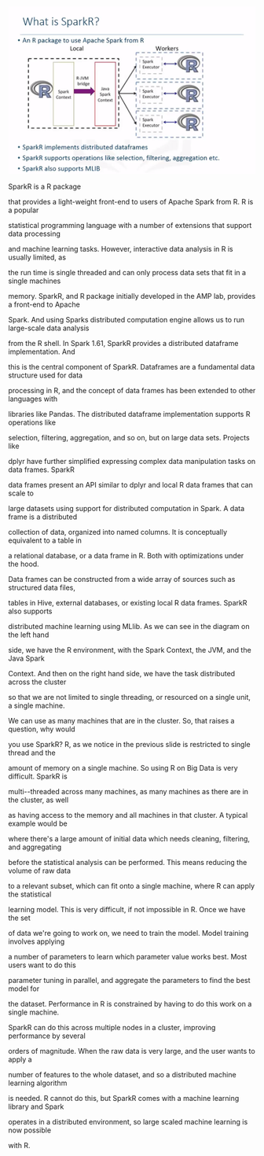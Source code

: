 ![](/assets/sr1.png)



 SparkR is a R package

that provides a light-weight front-end to users of Apache Spark from R. R is a popular

statistical programming language with a number of extensions that support data processing

and machine learning tasks. However, interactive data analysis in R is usually limited, as

the run time is single threaded and can only process data sets that fit in a single machines

memory. SparkR, and R package initially developed in the AMP lab, provides a front-end to Apache

Spark. And using Sparks distributed computation engine allows us to run large-scale data analysis

from the R shell. In Spark 1.61, SparkR provides a distributed dataframe implementation. And

this is the central component of SparkR. Dataframes are a fundamental data structure used for data

processing in R, and the concept of data frames has been extended to other languages with

libraries like Pandas. The distributed dataframe implementation supports R operations like

selection, filtering, aggregation, and so on, but on large data sets. Projects like

dplyr have further simplified expressing complex data manipulation tasks on data frames. SparkR

data frames present an API similar to dplyr and local R data frames that can scale to

large datasets using support for distributed computation in Spark. A data frame is a distributed

collection of data, organized into named columns. It is conceptually equivalent to a table in

a relational database, or a data frame in R. Both with optimizations under the hood.

Data frames can be constructed from a wide array of sources such as structured data files,

tables in Hive, external databases, or existing local R data frames. SparkR also supports

distributed machine learning using MLlib. As we can see in the diagram on the left hand

side, we have the R environment, with the Spark Context, the JVM, and the Java Spark

Context. And then on the right hand side, we have the task distributed across the cluster

so that we are not limited to single threading, or resourced on a single unit, a single machine.

We can use as many machines that are in the cluster. So, that raises a question, why would

you use SparkR? R, as we notice in the previous slide is restricted to single thread and the

amount of memory on a single machine. So using R on Big Data is very difficult. SparkR is

multi--threaded across many machines, as many machines as there are in the cluster, as well

as having access to the memory and all machines in that cluster. A typical example would be

where there's a large amount of initial data which needs cleaning, filtering, and aggregating

before the statistical analysis can be performed. This means reducing the volume of raw data

to a relevant subset, which can fit onto a single machine, where R can apply the statistical

learning model. This is very difficult, if not impossible in R. Once we have the set

of data we're going to work on, we need to train the model. Model training involves applying

a number of parameters to learn which parameter value works best. Most users want to do this

parameter tuning in parallel, and aggregate the parameters to find the best model for

the dataset. Performance in R is constrained by having to do this work on a single machine.

SparkR can do this across multiple nodes in a cluster, improving performance by several

orders of magnitude. When the raw data is very large, and the user wants to apply a

number of features to the whole dataset, and so a distributed machine learning algorithm

is needed. R cannot do this, but SparkR comes with a machine learning library and Spark

operates in a distributed environment, so large scaled machine learning is now possible

with R.



